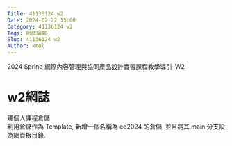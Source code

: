 ```yaml
---
Title: 41136124 w2
Date: 2024-02-22 15:00
Category: 41136124 w2
Tags: 網誌編寫
Slug: 41136124 w2
Author: kmol
---
```


2024 Spring 網際內容管理與協同產品設計實習課程教學導引-W2

<!-- PELICAN_END_SUMMARY -->

# w2網誌

建個人課程倉儲 <br>
利用倉儲作為 Template, 新增一個名稱為 cd2024 的倉儲, 並且將其 main 分支設為網頁根目錄.